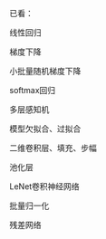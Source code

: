 已看：

线性回归

梯度下降

小批量随机梯度下降

softmax回归

多层感知机

模型欠拟合、过拟合

二维卷积层、填充、步幅

池化层

LeNet卷积神经网络

批量归一化

残差网络

